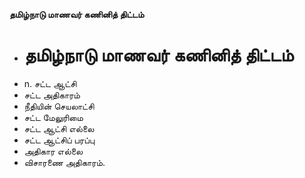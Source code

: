 **தமிழ்நாடு மாணவர் கணினித் திட்டம்**
- # தமிழ்நாடு மாணவர் கணினித் திட்டம்
- n. சட்ட ஆட்சி
- சட்ட அதிகாரம்
- நீதியின் செயலாட்சி
- சட்ட மேலுரிமை
- சட்ட ஆட்சி எல்லை
- சட்ட ஆட்சிப் பரப்பு
- அதிகார எல்லை
- விசாரணை அதிகாரம்.


